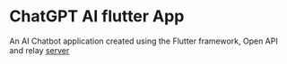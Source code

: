 # ChatGPT AI flutter App 
An AI Chatbot application created using the Flutter framework, Open API and relay [server](https://github.com/SakhnevichKirill/FlutterChatGptRelayServer)
